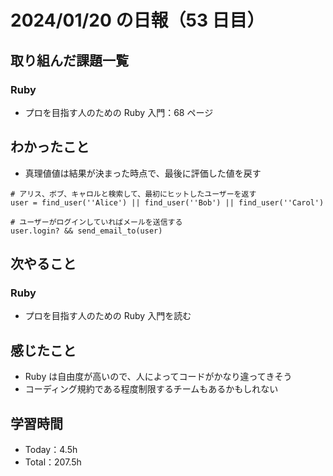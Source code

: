 # 2024/01/20 の日報（53 日目）

## 取り組んだ課題一覧

### Ruby

- プロを目指す人のための Ruby 入門：68 ページ

## わかったこと

- 真理値値は結果が決まった時点で、最後に評価した値を戻す

```
# アリス、ボブ、キャロルと検索して、最初にヒットしたユーザーを返す
user = find_user(''Alice') || find_user(''Bob') || find_user(''Carol')

# ユーザーがログインしていればメールを送信する
user.login? && send_email_to(user)
```

## 次やること

### Ruby

- プロを目指す人のための Ruby 入門を読む

## 感じたこと

- Ruby は自由度が高いので、人によってコードがかなり違ってきそう
- コーディング規約である程度制限するチームもあるかもしれない

## 学習時間

- Today：4.5h
- Total：207.5h
